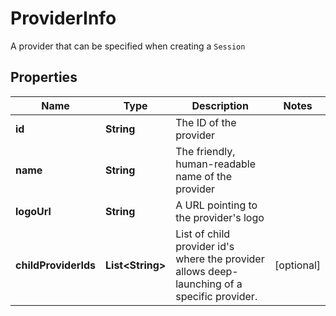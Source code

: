 

# ProviderInfo

A provider that can be specified when creating a `Session`

## Properties

| Name | Type | Description | Notes |
|------------ | ------------- | ------------- | -------------|
|**id** | **String** | The ID of the provider |  |
|**name** | **String** | The friendly, human-readable name of the provider |  |
|**logoUrl** | **String** | A URL pointing to the provider&#39;s logo |  |
|**childProviderIds** | **List&lt;String&gt;** | List of child provider id&#39;s where the provider allows deep-launching of a specific provider. |  [optional] |



